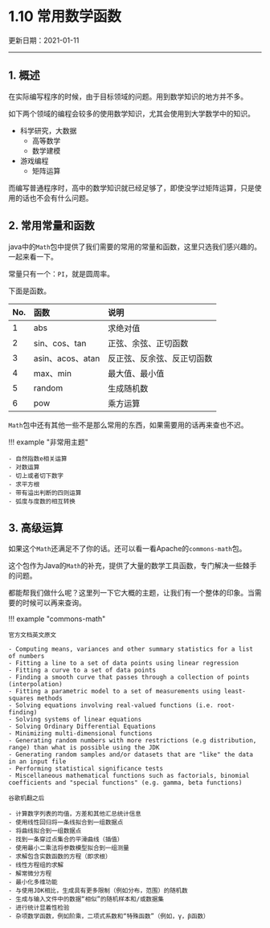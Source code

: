 # 1.10 常用数学函数

更新日期：2021-01-11

-------------------------------------  

## 1. 概述

在实际编写程序的时候，由于目标领域的问题。用到数学知识的地方并不多。

如下两个领域的编程会较多的使用数学知识，尤其会使用到大学数学中的知识。

- 科学研究，大数据
    - 高等数学
    - 数学建模
- 游戏编程
    - 矩阵运算

而编写普通程序时，高中的数学知识就已经足够了，即使没学过矩阵运算，只是使用的话也不会有什么问题。

## 2. 常用常量和函数

java中的`Math`包中提供了我们需要的常用的常量和函数，这里只选我们感兴趣的。一起来看一下。

常量只有一个：`PI`，就是圆周率。

下面是函数。

No. | 函数 | 说明
:--|:--|:--
1 | abs | 求绝对值
2 | sin、cos、tan | 正弦、余弦、正切函数
3 | asin、acos、atan | 反正弦、反余弦、反正切函数
4 | max、min | 最大值、最小值
5 | random | 生成随机数
6 | pow | 乘方运算

`Math`包中还有其他一些不是那么常用的东西，如果需要用的话再来查也不迟。

!!! example "非常用主题"

    - 自然指数e相关运算
    - 对数运算
    - 切上或者切下数字
    - 求平方根
    - 带有溢出判断的四则运算
    - 弧度与度数的相互转换

## 3. 高级运算

如果这个`Math`还满足不了你的话。还可以看一看Apache的`commons-math`包。

这个包作为Java的`Math`的补充，提供了大量的数学工具函数，专门解决一些棘手的问题。

都能帮我们做什么呢？这里列一下它大概的主题，让我们有一个整体的印象。当需要的时候可以再来查询。

!!! example "commons-math"

    官方文档英文原文

    - Computing means, variances and other summary statistics for a list of numbers
    - Fitting a line to a set of data points using linear regression
    - Fitting a curve to a set of data points
    - Finding a smooth curve that passes through a collection of points (interpolation)
    - Fitting a parametric model to a set of measurements using least-squares methods
    - Solving equations involving real-valued functions (i.e. root-finding)
    - Solving systems of linear equations
    - Solving Ordinary Differential Equations
    - Minimizing multi-dimensional functions
    - Generating random numbers with more restrictions (e.g distribution, range) than what is possible using the JDK
    - Generating random samples and/or datasets that are "like" the data in an input file
    - Performing statistical significance tests
    - Miscellaneous mathematical functions such as factorials, binomial coefficients and "special functions" (e.g. gamma, beta functions)

    谷歌机翻之后

    - 计算数字列表的均值，方差和其他汇总统计信息
    - 使用线性回归将一条线拟合到一组数据点
    - 将曲线拟合到一组数据点
    - 找到一条穿过点集合的平滑曲线（插值）
    - 使用最小二乘法将参数模型拟合到一组测量
    - 求解包含实数函数的方程（即求根）
    - 线性方程组的求解
    - 解常微分方程
    - 最小化多维功能
    - 与使用JDK相比，生成具有更多限制（例如分布，范围）的随机数
    - 生成与输入文件中的数据“相似”的随机样本和/或数据集
    - 进行统计显着性检验
    - 杂项数学函数，例如阶乘，二项式系数和“特殊函数”（例如，γ，β函数）